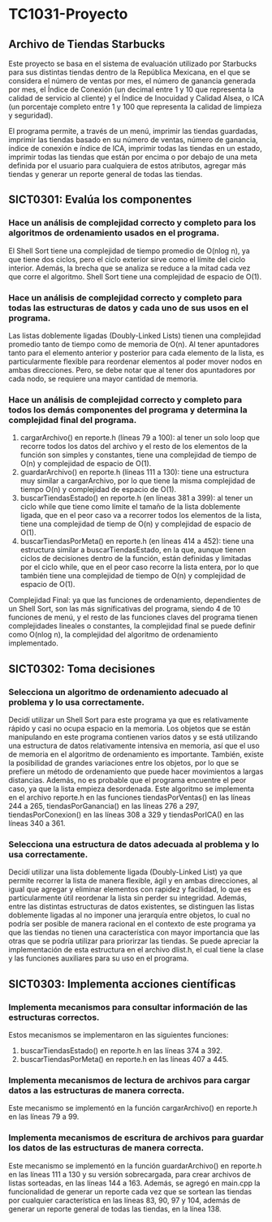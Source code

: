 # TC1031-Proyecto

## Archivo de Tiendas Starbucks
Este proyecto se basa en el sistema de evaluación utilizado por Starbucks para sus distintas tiendas dentro de la República Mexicana, en el que se considera el número de ventas por mes, el número de ganancia generada por mes, el Índice de Conexión (un decimal entre 1 y 10 que representa la calidad de servicio al cliente) y el Índice de Inocuidad y Calidad Alsea, o ICA (un porcentaje completo entre 1 y 100 que representa la calidad de limpieza y seguridad). 

El programa permite, a través de un menú, imprimir las tiendas guardadas, imprimir las tiendas basado en su número de ventas, número de ganancia, índice de conexión e índice de ICA, imprimir todas las tiendas en un estado, imprimir todas las tiendas que están por encima o por debajo de una meta definida por el usuario para cualquiera de estos atributos, agregar más tiendas y generar un reporte general de todas las tiendas. 

## SICT0301: Evalúa los componentes

### Hace un análisis de complejidad correcto y completo para los algoritmos de ordenamiento usados en el programa.
El Shell Sort tiene una complejidad de tiempo promedio de O(nlog n), ya que tiene dos ciclos, pero el ciclo exterior sirve como el límite del ciclo interior. Además, la brecha que se analiza se reduce a la mitad cada vez que corre el algoritmo. Shell Sort tiene una complejidad de espacio de O(1).

### Hace un análisis de complejidad correcto y completo para todas las estructuras de datos y cada uno de sus usos en el programa.
Las listas doblemente ligadas (Doubly-Linked Lists) tienen una complejidad promedio tanto de tiempo como de memoria de O(n). Al tener apuntadores tanto para el elemento anterior y posterior para cada elemento de la lista, es particularmente flexible para reordenar elementos al poder mover nodos en ambas direcciones. Pero, se debe notar que al tener dos apuntadores por cada nodo, se requiere una mayor cantidad de memoria.

### Hace un análisis de complejidad correcto y completo para todos los demás componentes del programa y determina la complejidad final del programa.
1) cargarArchivo() en reporte.h (líneas 79 a 100): al tener un solo loop que recorre todos los datos del archivo y el resto de los elementos de la función son simples y constantes, tiene una complejidad de tiempo de O(n) y complejidad de espacio de O(1). 
2) guardarArchivo() en reporte.h (líneas 111 a 130): tiene una estructura muy similar a cargarArchivo, por lo que tiene la misma complejidad de tiempo O(n) y complejidad de espacio de O(1).
3) buscarTiendasEstado() en reporte.h (en líneas 381 a 399): al tener un ciclo while que tiene como límite el tamaño de la lista doblemente ligada, que en el peor caso va a recorrer todos los elementos de la lista, tiene una complejidad de tiemp de O(n) y complejidad de espacio de O(1). 
4) buscarTiendasPorMeta() en reporte.h (en líneas 414 a 452): tiene una estructura similar a buscarTiendasEstado, en la que, aunque tienen ciclos de decisiones dentro de la función, están definidas y limitadas por el ciclo while, que en el peor caso recorre la lista entera, por lo que también tiene una complejidad de tiempo de O(n) y complejidad de espacio de O(1). 

Complejidad Final: ya que las funciones de ordenamiento, dependientes de un Shell Sort, son las más significativas del programa, siendo 4 de 10 funciones de menú, y el resto de las funciones claves del programa tienen complejidades lineales o constantes, la complejidad final se puede definir como O(nlog n), la complejidad del algoritmo de ordenamiento implementado. 

## SICT0302: Toma decisiones

### Selecciona un algoritmo de ordenamiento adecuado al problema y lo usa correctamente.
Decidí utilizar un Shell Sort para este programa ya que es relativamente rápido y casi no ocupa espacio en la memoria. Los objetos que se están manipulando en este programa contienen varios datos y se está utilizando una estructura de datos relativamente intensiva en memoria, así que el uso de memoria en el algoritmo de ordenamiento es importante. También, existe la posibilidad de grandes variaciones entre los objetos, por lo que se prefiere un método de ordenamiento que puede hacer movimientos a largas distancias. Además, no es probable que el programa encuentre el peor caso, ya que la lista empieza desordenada. Este algoritmo se implementa en el archivo reporte.h en las funciones tiendasPorVentas() en las líneas 244 a 265, tiendasPorGanancia() en las líneas 276 a 297, tiendasPorConexion() en las líneas 308 a 329 y tiendasPorICA() en las líneas 340 a 361.

### Selecciona una estructura de datos adecuada al problema y lo usa correctamente.
Decidí utilizar una lista doblemente ligada (Doubly-Linked List) ya que permite recorrer la lista de manera flexible, ágil y en ambas direcciones, al igual que agregar y eliminar elementos con rapidez y facilidad, lo que es particularmente útil reordenar la lista sin perder su integridad. Además, entre las distintas estructuras de datos existentes, se distinguen las listas doblemente ligadas al no imponer una jerarquía entre objetos, lo cual no podría ser posible de manera racional en el contexto de este programa ya que las tiendas no tienen una característica con mayor importancia que las otras que se podría utilizar para priorirzar las tiendas. Se puede apreciar la implementación de esta estructura en el archivo dlist.h, el cual tiene la clase y las funciones auxiliares para su uso en el programa.

## SICT0303: Implementa acciones científicas

### Implementa mecanismos para consultar información de las estructuras correctos.
Estos mecanismos se implementaron en las siguientes funciones:
1) buscarTiendasEstado() en reporte.h en las líneas 374 a 392.
2) buscarTiendasPorMeta() en reporte.h en las líneas 407 a 445.

### Implementa mecanismos de lectura de archivos para cargar datos a las estructuras de manera correcta.
Este mecanismo se implementó en la función cargarArchivo() en reporte.h en las líneas 79 a 99. 

### Implementa mecanismos de escritura de archivos para guardar los datos de las estructuras de manera correcta.
Este mecanismo se implementó en la función guardarArchivo() en reporte.h en las líneas 111 a 130 y su versión sobrecargada, para crear archivos de listas sorteadas, en las líneas 144 a 163. Además, se agregó en main.cpp la funcionalidad de generar un reporte cada vez que se sortean las tiendas por cualquier característica en las líneas 83, 90, 97 y 104, además de generar un reporte general de todas las tiendas, en la línea 138.
